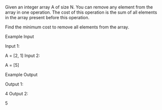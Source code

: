 ﻿Given an integer array A of size N. You can remove any element from the array in one operation.
The cost of this operation is the sum of all elements in the array present before this operation.

Find the minimum cost to remove all elements from the array.

Example Input

Input 1:

A = [2, 1]
Input 2:

A = [5]


Example Output

Output 1:

4
Output 2:

5
